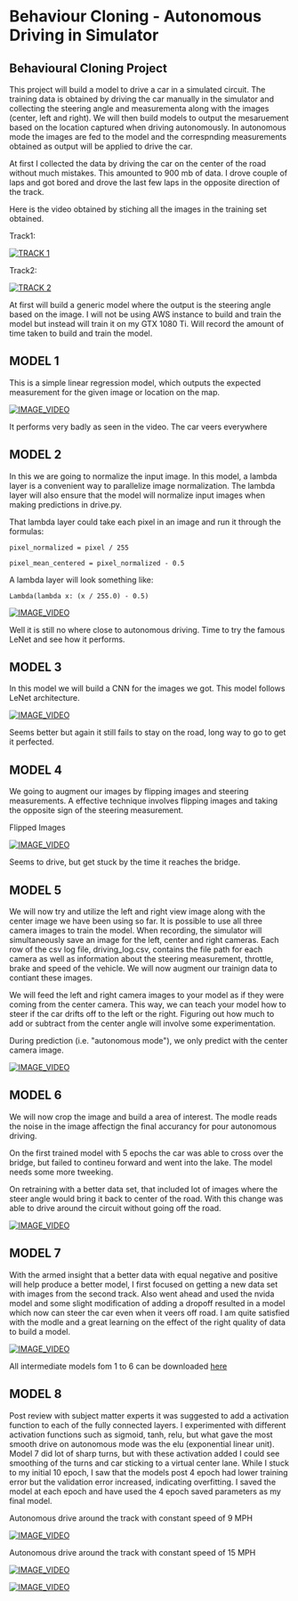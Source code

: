 # Behaviour Cloning - Autonomous Driving in Simulator
## Behavioural Cloning Project


[image1]: ./examples/model_drive.png "Model drive"

This project will build a model to drive a car in a simulated circuit. The training data is obtained by driving the car manually in the simulator and collecting the steering angle and measurementa along with the images (center, left and right). We will then build models to output the mesaruement based on the location captured when driving autonomously. In autonomous mode the images are fed to the model and the correspnding measurements obtained as output will be applied to drive the car.

At first I collected the data by driving the car on the center of the road without much mistakes. This amounted to 900 mb of data. I drove couple of laps and got bored and drove the last few laps in the opposite direction of the track.

Here is the video obtained by stiching all the images in the training set obtained.

Track1:

[![TRACK 1](https://img.youtube.com/vi/bIOxROYhmh0/1.jpg)](https://www.youtube.com/watch?v=bIOxROYhmh0)

Track2:

[![TRACK 2](https://img.youtube.com/vi/LRuZ5QlC0tk/1.jpg)](https://www.youtube.com/watch?v=LRuZ5QlC0tk)

At first will build a generic model where the output is the steering angle based on the image. I will not be using AWS instance to build and train the model but instead will train it on my GTX 1080 Ti. Will record the amount of time taken to build and train the model.

## MODEL 1

This is a simple linear regression model, which outputs the expected measurement for the given image or location on the map.

[![IMAGE_VIDEO](https://img.youtube.com/vi/E5XF0RpSkrI/1.jpg)](https://www.youtube.com/watch?v=E5XF0RpSkrI)

It performs very badly as seen in the video. The car veers everywhere

## MODEL 2

In this we are going to normalize the input image. In this model, a lambda layer is a convenient way to parallelize image normalization. The lambda layer will also ensure that the model will normalize input images when making predictions in drive.py.

That lambda layer could take each pixel in an image and run it through the formulas:
```
pixel_normalized = pixel / 255

pixel_mean_centered = pixel_normalized - 0.5
```
A lambda layer will look something like:
```
Lambda(lambda x: (x / 255.0) - 0.5)
```

[![IMAGE_VIDEO](https://img.youtube.com/vi/PHPITs18BjM/1.jpg)](https://www.youtube.com/watch?v=PHPITs18BjM)

Well it is still no where close to autonomous driving. Time to try the famous LeNet and see how it performs.

## MODEL 3

In this model we will build a CNN for the images we got. This model follows LeNet architecture.

[![IMAGE_VIDEO](https://img.youtube.com/vi/Zi3V4CIJxEo/1.jpg)](https://www.youtube.com/watch?v=Zi3V4CIJxEo)

Seems better but again it still fails to stay on the road, long way to go to get it perfected.

## MODEL 4

We going to augment our images by flipping images and steering measurements. A effective technique involves flipping images and taking the opposite sign of the steering measurement. 

Flipped Images

[![IMAGE_VIDEO](https://img.youtube.com/vi/cW4aDtf9W-g/1.jpg)](https://www.youtube.com/watch?v=cW4aDtf9W-g)

Seems to drive, but get stuck by the time it reaches the bridge.

## MODEL 5

We will now try and utilize the left and right view image along with the center image we have been using so far. It is  possible to use all three camera images to train the model. When recording, the simulator will simultaneously save an image for the left, center and right cameras. Each row of the csv log file, driving_log.csv, contains the file path for each camera as well as information about the steering measurement, throttle, brake and speed of the vehicle. We will now augment our trainign data to contiant these images.

We will feed the left and right camera images to your model as if they were coming from the center camera. This way, we can teach your model how to steer if the car drifts off to the left or the right. Figuring out how much to add or subtract from the center angle will involve some experimentation.

During prediction (i.e. "autonomous mode"), we only predict with the center camera image.

[![IMAGE_VIDEO](https://img.youtube.com/vi/YuEtP6lbjP0/1.jpg)](https://www.youtube.com/watch?v=YuEtP6lbjP0)

## MODEL 6

We will now crop the image and build a area of interest. The modle reads the noise in the image affectign the final accurancy for pour autonomous driving.

On the first trained model with 5 epochs the car was able to cross over the bridge, but failed to contineu forward and went into the lake. The model needs some more tweeking.

On retraining with a better data set, that included lot of images where the steer angle would bring it back to center of the road. With this change was able to drive around the circuit without going off the road.

[![IMAGE_VIDEO](https://img.youtube.com/vi/3gFvRcn0bko/1.jpg)](https://www.youtube.com/watch?v=3gFvRcn0bko)

## MODEL 7

With the armed insight that a better data with equal negative and positive will help produce a better model, I first focused on getting a new data set with images from the second track. 
Also went ahead and used the nvida model and some slight modification of adding a dropoff resulted in a model which now can steer the car even when it veers off road. I am quite satisfied with the modle and a great learning on the effect of the right quality of data to build a model.

[![IMAGE_VIDEO](https://img.youtube.com/vi/_tywEv0Vhno/1.jpg)](https://www.youtube.com/watch?v=_tywEv0Vhno)

All intermediate models fom 1 to 6 can be downloaded [here](https://drive.google.com/open?id=1idwEgE6L2gjdWh97g0cknD7WOlbrhOHS)

## MODEL 8

Post review with subject matter experts it was suggested to add a activation function to each of the fully connected layers. I experimented with different activation functions such as sigmoid, tanh, relu, but what gave the most smooth drive on autonomous mode was the elu (exponential linear unit). Model 7 did lot of sharp turns, but with these activation added I could see smoothing of the turns and car sticking to a virtual center lane. While I stuck to my initial 10 epoch, I saw that the models post 4 epoch had lower training error but the validation error increased, indicating overfitting. I saved the model at each epoch and have used the 4 epoch saved parameters as my final model.

Autonomous drive around the track with constant speed of 9 MPH

[![IMAGE_VIDEO](https://img.youtube.com/vi/O6aZjh_V-II/1.jpg)](https://www.youtube.com/watch?v=O6aZjh_V-II)

Autonomous drive around the track with constant speed of 15 MPH 


[![IMAGE_VIDEO](https://img.youtube.com/vi/Uy9pEDzrLtU/1.jpg)](https://www.youtube.com/watch?v=Uy9pEDzrLtU)


[![IMAGE_VIDEO](https://img.youtube.com/vi/hnyZgaBFwic/1.jpg)](https://www.youtube.com/watch?v=hnyZgaBFwic)
